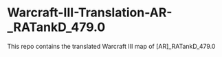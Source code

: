 # Warcraft-III-Translation-AR-_RATankD_479.0
This repo contains the translated Warcraft III map of [AR]_RATankD_479.0
